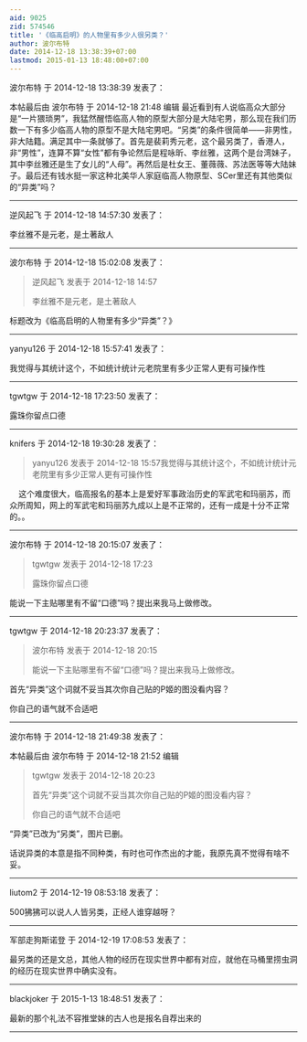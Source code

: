 ```yaml
---
aid: 9025
zid: 574546
title: '《临高启明》的人物里有多少人很另类？'
author: 波尔布特
date: 2014-12-18 13:38:39+07:00
lastmod: 2015-01-13 18:48:00+07:00
---
```


波尔布特 于 2014-12-18 13:38:39 发表了：

本帖最后由 波尔布特 于 2014-12-18 21:48 编辑 最近看到有人说临高众大部分是“一片猥琐男”，我猛然醒悟临高人物的原型大部分是大陆宅男，那么现在我们历数一下有多少临高人物的原型不是大陆宅男吧。“另类”的条件很简单——非男性，非大陆籍。满足其中一条就够了。首先是裴莉秀元老，这个最另类了，香港人，非“男性”，连算不算“女性”都有争论然后是程咏昕、李丝雅，这两个是台湾妹子，其中李丝雅还是生了女儿的“人母”。再然后是杜女王、董薇薇、苏法医等等大陆妹子。最后还有钱水挺一家这种北美华人家庭临高人物原型、SCer里还有其他类似的“异类”吗？

---------

逆风起飞 于 2014-12-18 14:57:30 发表了：

李丝雅不是元老，是土著敌人

---------

波尔布特 于 2014-12-18 15:02:08 发表了：

> 逆风起飞 发表于 2014-12-18 14:57
> 
> 李丝雅不是元老，是土著敌人



标题改为《临高启明的人物里有多少“异类”？》

---------

yanyu126 于 2014-12-18 15:57:41 发表了：

我觉得与其统计这个，不如统计统计元老院里有多少正常人更有可操作性

---------

tgwtgw 于 2014-12-18 17:23:50 发表了：

露珠你留点口德

---------

knifers 于 2014-12-18 19:30:28 发表了：

> yanyu126 发表于 2014-12-18 15:57我觉得与其统计这个，不如统计统计元老院里有多少正常人更有可操作性



    这个难度很大，临高报名的基本上是爱好军事政治历史的军武宅和玛丽苏，而众所周知，网上的军武宅和玛丽苏九成以上是不正常的，还有一成是十分不正常的。。

---------

波尔布特 于 2014-12-18 20:15:07 发表了：

> tgwtgw 发表于 2014-12-18 17:23
> 
> 露珠你留点口德



能说一下主贴哪里有不留“口德”吗？提出来我马上做修改。

---------

tgwtgw 于 2014-12-18 20:23:37 发表了：

> 波尔布特 发表于 2014-12-18 20:15
> 
> 能说一下主贴哪里有不留“口德”吗？提出来我马上做修改。



首先“异类”这个词就不妥当其次你自己贴的P姬的图没看内容？

你自己的语气就不合适吧

---------

波尔布特 于 2014-12-18 21:49:38 发表了：

本帖最后由 波尔布特 于 2014-12-18 21:52 编辑 


> 
> tgwtgw 发表于 2014-12-18 20:23
> 
> 首先“异类”这个词就不妥当其次你自己贴的P姬的图没看内容？
> 
> 你自己的语气就不合适吧



“异类”已改为“另类”，图片已删。

话说异类的本意是指不同种类，有时也可作杰出的才能，我原先真不觉得有啥不妥。

---------

liutom2 于 2014-12-19 08:53:18 发表了：

500狒狒可以说人人皆另类，正经人谁穿越呀？

---------

军部走狗斯诺登 于 2014-12-19 17:08:53 发表了：

最另类的还是文总，其他人物的经历在现实世界中都有对应，就他在马桶里捞虫洞的经历在现实世界中确实没有。

---------

blackjoker 于 2015-1-13 18:48:51 发表了：

最新的那个礼法不容推堂妹的古人也是报名自荐出来的

---------

